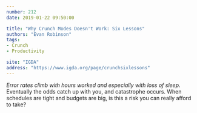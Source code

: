 ```yaml
---
number: 212
date: 2019-01-22 09:50:00

title: "Why Crunch Modes Doesn't Work: Six Lessons"
authors: "Evan Robinson"
tags:
- Crunch
- Productivity

site: "IGDA"
address: "https://www.igda.org/page/crunchsixlessons"
---
```


*Error rates climb with hours worked and especially with loss of sleep*. Eventually the odds catch up with you, and catastrophe occurs. When schedules are tight and budgets are big, is this a risk you can really afford to take?
